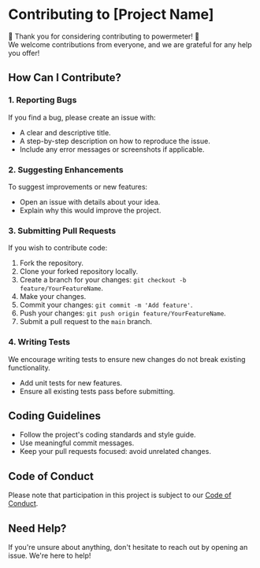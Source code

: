 # Contributing to [Project Name]

🎉 Thank you for considering contributing to powermeter! 🎉  
We welcome contributions from everyone, and we are grateful for any help you offer!

## How Can I Contribute?

### 1. Reporting Bugs

If you find a bug, please create an issue with:

- A clear and descriptive title.
- A step-by-step description on how to reproduce the issue.
- Include any error messages or screenshots if applicable.

### 2. Suggesting Enhancements

To suggest improvements or new features:

- Open an issue with details about your idea.
- Explain why this would improve the project.

### 3. Submitting Pull Requests

If you wish to contribute code:

1. Fork the repository.
2. Clone your forked repository locally.
3. Create a branch for your changes: `git checkout -b feature/YourFeatureName`.
4. Make your changes.
5. Commit your changes: `git commit -m 'Add feature'`.
6. Push your changes: `git push origin feature/YourFeatureName`.
7. Submit a pull request to the `main` branch.

### 4. Writing Tests

We encourage writing tests to ensure new changes do not break existing functionality.

- Add unit tests for new features.
- Ensure all existing tests pass before submitting.

## Coding Guidelines

- Follow the project's coding standards and style guide.
- Use meaningful commit messages.
- Keep your pull requests focused: avoid unrelated changes.

## Code of Conduct

Please note that participation in this project is subject to our [Code of Conduct](CODE_OF_CONDUCT.md).

## Need Help?

If you're unsure about anything, don't hesitate to reach out by opening an issue. We're here to help!

